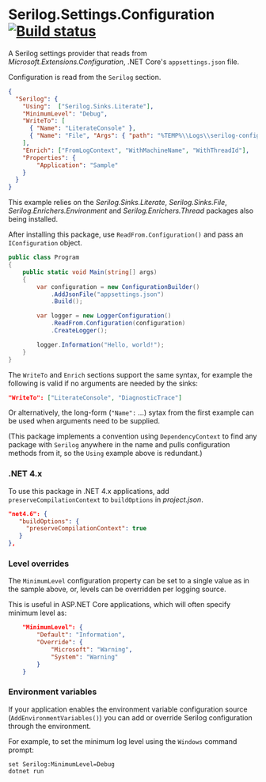 # Serilog.Settings.Configuration [![Build status](https://ci.appveyor.com/api/projects/status/r2bgfimd9ocr61px/branch/master?svg=true)](https://ci.appveyor.com/project/serilog/serilog-settings-configuration/branch/master)

A Serilog settings provider that reads from _Microsoft.Extensions.Configuration_, .NET Core's `appsettings.json` file.

Configuration is read from the `Serilog` section.

```json
{
  "Serilog": {
    "Using":  ["Serilog.Sinks.Literate"],
    "MinimumLevel": "Debug",
    "WriteTo": [
      { "Name": "LiterateConsole" },
      { "Name": "File", "Args": { "path": "%TEMP%\\Logs\\serilog-configuration-sample.txt" } }
    ],
    "Enrich": ["FromLogContext", "WithMachineName", "WithThreadId"],
    "Properties": {
		"Application": "Sample"
    }
  }
}
```

This example relies on the _Serilog.Sinks.Literate_, _Serilog.Sinks.File_, _Serilog.Enrichers.Environment_ and _Serilog.Enrichers.Thread_ packages also being installed.

After installing this package, use `ReadFrom.Configuration()` and pass an `IConfiguration` object.

```csharp
public class Program
{
    public static void Main(string[] args)
    {
        var configuration = new ConfigurationBuilder()
            .AddJsonFile("appsettings.json")
            .Build();

        var logger = new LoggerConfiguration()
            .ReadFrom.Configuration(configuration)
            .CreateLogger();

        logger.Information("Hello, world!");
    }
}
```

The `WriteTo` and `Enrich` sections support the same syntax, for example the following is valid if no arguments are needed by the sinks:

```json
"WriteTo": ["LiterateConsole", "DiagnosticTrace"]
```

Or alternatively, the long-form (`"Name":` ...) sytax from the first example can be used when arguments need to be supplied.

(This package implements a convention using `DependencyContext` to find any package with `Serilog` anywhere in the name and pulls configuration methods from it, so the `Using` example above is redundant.)

### .NET 4.x

To use this package in .NET 4.x applications, add `preserveCompilationContext` to `buildOptions` in _project.json_.

```json
"net4.6": {
   "buildOptions": {
     "preserveCompilationContext": true
   }
},
```

### Level overrides

The `MinimumLevel` configuration property can be set to a single value as in the sample above, or, levels can be overridden per logging source.

This is useful in ASP.NET Core applications, which will often specify minimum level as:

```json
    "MinimumLevel": {
        "Default": "Information",
        "Override": {
            "Microsoft": "Warning",
            "System": "Warning"
        }
    }
```

### Environment variables

If your application enables the environment variable configuration source (`AddEnvironmentVariables()`) you can add or override Serilog configuration through the environment.

For example, to set the minimum log level using the `Windows` command prompt:

```
set Serilog:MinimumLevel=Debug
dotnet run
```
